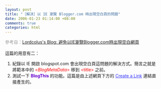 ```yaml
--- 
layout: post
title: "［解決］以 IE 瀏覽 Blogger.com 時出現空白頁的問題"
date: 2006-01-23 01:14:00 +08:00
comments: true
categories: html
---
```


<span style="color: rgb(153, 153, 153);">參考自：</span><a href="http://lordcolus.blogspot.com/2005/04/iebloggercom.html">Lordcolus's Blog: 避免以IE瀏覽Blogger.com時出現空白網頁</a><br /><br />這篇的用意有二：<br /><ol><li>紀錄以 IE 開啟 blogspot.com 會出現空白頁這問題的解決方式。簡言之就是將範本中的 <span style="color: rgb(255, 0, 0);"><$BlogMetaData$></span> 移到 <span style="color: rgb(255, 0, 0);"> &lt;title&gt;</span> 之前。</li><li>測試一下 <span style="color: rgb(102, 0, 204); font-weight: bold;">BlogThis</span><span style="font-weight: bold;"> </span>的功能。這篇是由上述網頁下方的 <span style="color: rgb(51, 51, 255); text-decoration: underline;">Create a Link</span> 連結直接產生的。<br /></li></ol>
